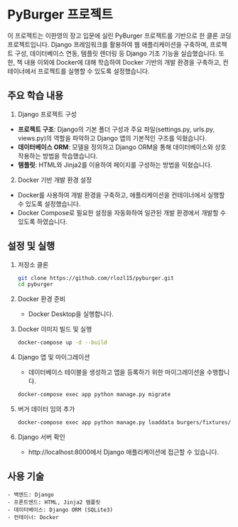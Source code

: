 # PyBurger 프로젝트
이 프로젝트는 이한영의 장고 입문에 실린 PyBurger 프로젝트를 기반으로 한 클론 코딩 프로젝트입니다.
Django 프레임워크를 활용하여 웹 애플리케이션을 구축하며, 프로젝트 구성, 데이터베이스 연동, 템플릿 렌더링 등 Django 기초 기능을 실습했습니다.
또한, 책 내용 이외에 Docker에 대해 학습하여 Docker 기반의 개발 환경을 구축하고, 컨테이너에서 프로젝트를 실행할 수 있도록 설정했습니다.

## 주요 학습 내용
1. Django 프로젝트 구성
- **프로젝트 구조**: Django의 기본 폴더 구성과 주요 파일(settings.py, urls.py, views.py)의 역할을 파악하고 Django 앱의 기본적인 구조를 익혔습니다.
- **데이터베이스 ORM**: 모델을 정의하고 Django ORM을 통해 데이터베이스와 상호작용하는 방법을 학습했습니다.
- **템플릿**: HTML와 Jinja2를 이용하여 페이지를 구성하는 방법을 익혔습니다.

2. Docker 기반 개발 환경 설정
- Docker를 사용하여 개발 환경을 구축하고, 애플리케이션을 컨테이너에서 실행할 수 있도록 설정했습니다. 
- Docker Compose로 필요한 설정을 자동화하여 일관된 개발 환경에서 개발할 수 있도록 하였습니다.

## 설정 및 실행
1. 저장소 클론
    ``` bash
    git clone https://github.com/rlozl15/pyburger.git
    cd pyburger
    ```

2. Docker 환경 준비
   - Docker Desktop을 실행합니다.

3. Docker 이미지 빌드 및 실행
    ``` bash
    docker-compose up -d --build
    ```

4. Django 앱 및 마이그레이션
   - 데이터베이스 테이블을 생성하고 앱을 등록하기 위한 마이그레이션을 수행합니다.
    ``` bash
    docker-compose exec app python manage.py migrate
    ```

5. 버거 데이터 임의 추가
    ``` bash
    docker-compose exec app python manage.py loaddata burgers/fixtures/burgers.json
    ```

6. Django 서버 확인
   - http://localhost:8000에서 Django 애플리케이션에 접근할 수 있습니다.

## 사용 기술
    - 백엔드: Django
    - 프론트엔드: HTML, Jinja2 템플릿
    - 데이터베이스: Django ORM (SQLite3)
    - 컨테이너: Docker